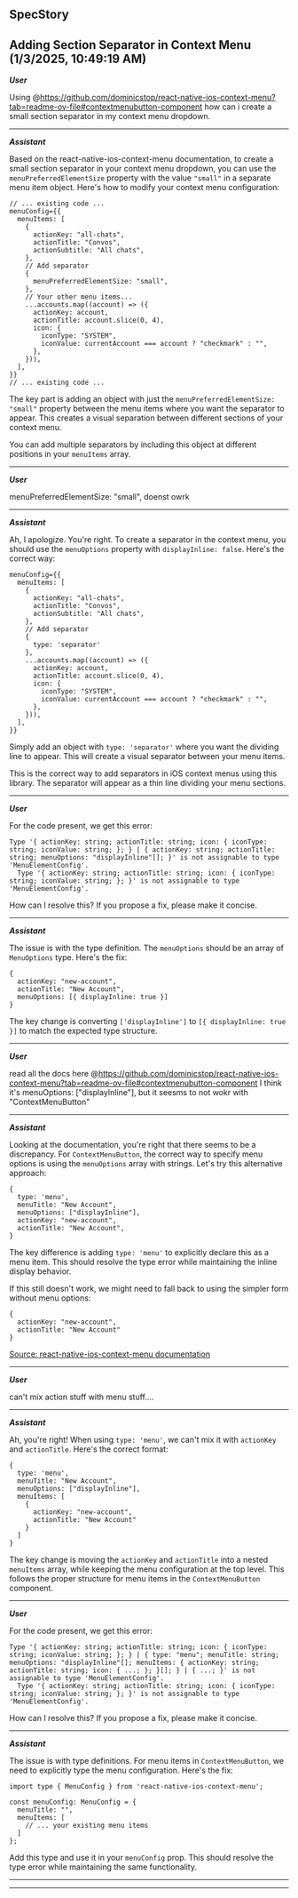 ## SpecStory

## Adding Section Separator in Context Menu (1/3/2025, 10:49:19 AM)

_**User**_

Using @https://github.com/dominicstop/react-native-ios-context-menu?tab=readme-ov-file#contextmenubutton-component  how can i create a small section separator in my context menu dropdown. 

---

_**Assistant**_

Based on the react-native-ios-context-menu documentation, to create a small section separator in your context menu dropdown, you can use the `menuPreferredElementSize` property with the value `"small"` in a separate menu item object. Here's how to modify your context menu configuration:

```typescript:screens/ConversationList.tsx
// ... existing code ...
menuConfig={{
  menuItems: [
    {
      actionKey: "all-chats",
      actionTitle: "Convos",
      actionSubtitle: "All chats",
    },
    // Add separator
    {
      menuPreferredElementSize: "small",
    },
    // Your other menu items...
    ...accounts.map((account) => ({
      actionKey: account,
      actionTitle: account.slice(0, 4),
      icon: {
        iconType: "SYSTEM",
        iconValue: currentAccount === account ? "checkmark" : "",
      },
    })),
  ],
}}
// ... existing code ...
```

The key part is adding an object with just the `menuPreferredElementSize: "small"` property between the menu items where you want the separator to appear. This creates a visual separation between different sections of your context menu.

You can add multiple separators by including this object at different positions in your `menuItems` array.

---

_**User**_

 menuPreferredElementSize: "small", doenst owrk

---

_**Assistant**_

Ah, I apologize. You're right. To create a separator in the context menu, you should use the `menuOptions` property with `displayInline: false`. Here's the correct way:

```typescript:screens/ConversationList.tsx
menuConfig={{
  menuItems: [
    {
      actionKey: "all-chats",
      actionTitle: "Convos",
      actionSubtitle: "All chats",
    },
    // Add separator
    {
      type: 'separator'
    },
    ...accounts.map((account) => ({
      actionKey: account,
      actionTitle: account.slice(0, 4),
      icon: {
        iconType: "SYSTEM",
        iconValue: currentAccount === account ? "checkmark" : "",
      },
    })),
  ],
}}
```

Simply add an object with `type: 'separator'` where you want the dividing line to appear. This will create a visual separator between your menu items.

This is the correct way to add separators in iOS context menus using this library. The separator will appear as a thin line dividing your menu sections.

---

_**User**_

For the code present, we get this error:
```
Type '{ actionKey: string; actionTitle: string; icon: { iconType: string; iconValue: string; }; } | { actionKey: string; actionTitle: string; menuOptions: "displayInline"[]; }' is not assignable to type 'MenuElementConfig'.
  Type '{ actionKey: string; actionTitle: string; icon: { iconType: string; iconValue: string; }; }' is not assignable to type 'MenuElementConfig'.
```
How can I resolve this? If you propose a fix, please make it concise.

---

_**Assistant**_

The issue is with the type definition. The `menuOptions` should be an array of `MenuOptions` type. Here's the fix:

```typescript:screens/ConversationList.tsx
{
  actionKey: "new-account",
  actionTitle: "New Account",
  menuOptions: [{ displayInline: true }]
}
```

The key change is converting `['displayInline']` to `[{ displayInline: true }]` to match the expected type structure.

---

_**User**_

read all the docs here @https://github.com/dominicstop/react-native-ios-context-menu?tab=readme-ov-file#contextmenubutton-component I think it's menuOptions: ["displayInline"], but it seesms to not wokr with "ContextMenuButton"

---

_**Assistant**_

Looking at the documentation, you're right that there seems to be a discrepancy. For `ContextMenuButton`, the correct way to specify menu options is using the `menuOptions` array with strings. Let's try this alternative approach:

```typescript:screens/ConversationList.tsx
{
  type: 'menu',
  menuTitle: "New Account",
  menuOptions: ["displayInline"],
  actionKey: "new-account",
  actionTitle: "New Account",
}
```

The key difference is adding `type: 'menu'` to explicitly declare this as a menu item. This should resolve the type error while maintaining the inline display behavior.

If this still doesn't work, we might need to fall back to using the simpler form without menu options:

```typescript:screens/ConversationList.tsx
{
  actionKey: "new-account",
  actionTitle: "New Account"
}
```

[Source: react-native-ios-context-menu documentation](https://github.com/dominicstop/react-native-ios-context-menu?tab=readme-ov-file#contextmenubutton-component)

---

_**User**_

can't mix action stuff with menu stuff....

---

_**Assistant**_



Ah, you're right! When using `type: 'menu'`, we can't mix it with `actionKey` and `actionTitle`. Here's the correct format:

```typescript:screens/ConversationList.tsx
{
  type: 'menu',
  menuTitle: "New Account",
  menuOptions: ["displayInline"],
  menuItems: [
    {
      actionKey: "new-account",
      actionTitle: "New Account"
    }
  ]
}
```

The key change is moving the `actionKey` and `actionTitle` into a nested `menuItems` array, while keeping the menu configuration at the top level. This follows the proper structure for menu items in the `ContextMenuButton` component.

---

_**User**_

For the code present, we get this error:
```
Type '{ actionKey: string; actionTitle: string; icon: { iconType: string; iconValue: string; }; } | { type: "menu"; menuTitle: string; menuOptions: "displayInline"[]; menuItems: { actionKey: string; actionTitle: string; icon: { ...; }; }[]; } | { ...; }' is not assignable to type 'MenuElementConfig'.
  Type '{ actionKey: string; actionTitle: string; icon: { iconType: string; iconValue: string; }; }' is not assignable to type 'MenuElementConfig'.
```
How can I resolve this? If you propose a fix, please make it concise.

---

_**Assistant**_



The issue is with type definitions. For menu items in `ContextMenuButton`, we need to explicitly type the menu configuration. Here's the fix:

```typescript:screens/ConversationList.tsx
import type { MenuConfig } from 'react-native-ios-context-menu';

const menuConfig: MenuConfig = {
  menuTitle: "",
  menuItems: [
    // ... your existing menu items
  ]
};
```

Add this type and use it in your `menuConfig` prop. This should resolve the type error while maintaining the same functionality.

---



---

